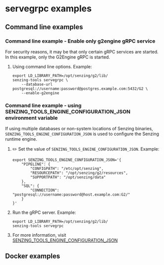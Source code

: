 # servegrpc examples

## Command line examples

### Command line example - Enable only g2engine gRPC service

For security reasons, it may be that only certain gRPC services are started.
In this example, only the G2Engine gRPC is started.

1. Using command line options.
   Example:

    ```console
    export LD_LIBRARY_PATH=/opt/senzing/g2/lib/
    senzing-tools servegrpc \
        --database-url postgresql://username:password@postgres.example.com:5432/G2 \
        --enable-g2engine
    ```

### Command line example - using SENZING_TOOLS_ENGINE_CONFIGURATION_JSON environment variable

If using multiple databases or non-system locations of Senzing binaries,
`SENZING_TOOLS_ENGINE_CONFIGURATION_JSON` is used to configure the Senzing runtime engine.

1. :pencil2: Set the value of `SENZING_TOOLS_ENGINE_CONFIGURATION_JSON`.
   Example:

    ```console
    export SENZING_TOOLS_ENGINE_CONFIGURATION_JSON='{
        "PIPELINE": {
            "CONFIGPATH": "/etc/opt/senzing",
            "RESOURCEPATH": "/opt/senzing/g2/resources",
            "SUPPORTPATH": "/opt/senzing/data"
        },
        "SQL": {
            "CONNECTION": "postgresql://username:password@host.example.com:G2/"
        }
    }'
    ```

1. Run the gRPC server.
   Example:

    ```console
    export LD_LIBRARY_PATH=/opt/senzing/g2/lib/
    senzing-tools servegrpc
    ```

1. For more information, visit
   [SENZING_TOOLS_ENGINE_CONFIGURATION_JSON](https://github.com/Senzing/knowledge-base/blob/main/lists/environment-variables.md#senzing_tools_engine_configuration_json)

## Docker examples
